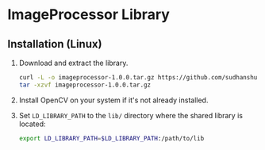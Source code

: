 # ImageProcessor Library

## Installation (Linux)

1. Download and extract the library.

   ```bash
   curl -L -o imageprocessor-1.0.0.tar.gz https://github.com/sudhanshuskarn/imageprocessor/releases/download/v1.0.0/imageprocessor-1.0.0.tar.gz
   tar -xzvf imageprocessor-1.0.0.tar.gz

2. Install OpenCV on your system if it's not already installed.
3. Set `LD_LIBRARY_PATH` to the `lib/` directory where the shared library is located:

   ```bash
   export LD_LIBRARY_PATH=$LD_LIBRARY_PATH:/path/to/lib

